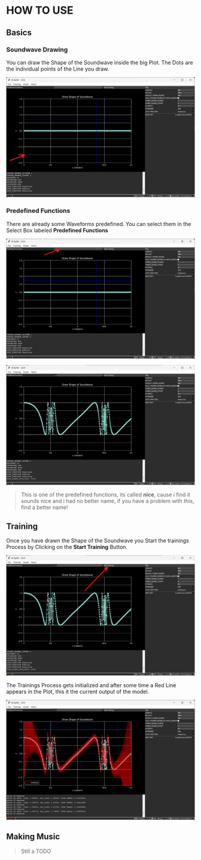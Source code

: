 # HOW TO USE

## Basics

### Soundwave Drawing

You can draw the Shape of the Soundwave inside the big Plot.
The Dots are the individual points of the Line you draw.

![plot_to_draw_in](./img/plot_to_draw_in.png)

### Predefined Functions

There are already some Waveforms predefined.
You can select them in the Select Box labeled **Predefined Functions**

![predefined_functions](./img/predefined_functions.png)

![example_function](./img/example_function.png)

> This is one of the predefined functions, its called **nice**, cause i find it sounds nice and i had no better name, if you have a
> problem with this, find a better name!

## Training

Once you have drawn the Shape of the Soundwave you Start the trainings Process by Clicking on the **Start Training** Button.

![start_training_button](img/start_training_button.png)

The Trainings Process gets initialized and after some time a Red Line appears in the Plot, this it the current output of the model.

![while_training](img/while_training.png)

## Making Music

> Still a TODO

